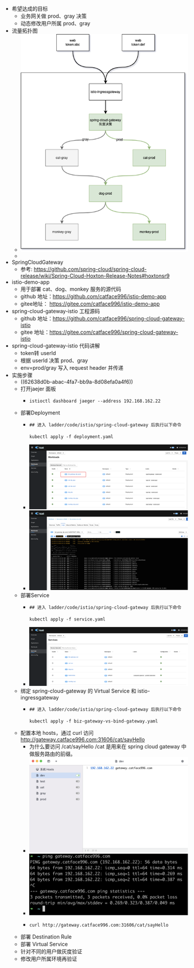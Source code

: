 - 希望达成的目标
	- 业务网关做 prod、gray 决策
	- 动态修改用户所属 prod、gray
- 流量拓扑图
	- ![image.png](../assets/image_1651554979453_0.png)
	-
- SpringCloudGateway
	- 参考: https://github.com/spring-cloud/spring-cloud-release/wiki/Spring-Cloud-Hoxton-Release-Notes#hoxtonsr9
- istio-demo-app
	- 用于部署 cat、dog、monkey 服务的源代码
	- github 地址：https://github.com/catface996/istio-demo-app
	- gitee地址： https://gitee.com/catface996/istio-demo-app
- spring-cloud-gateway-istio 工程源码
	- github 地址：https://github.com/catface996/spring-cloud-gateway-istio
	- gitee 地址：https://gitee.com/catface996/spring-cloud-gateway-istio
- spring-cloud-gateway-istio 代码讲解
	- token转 userId
	- 根据 userId 决策 prod、gray
	- env=prod/gray 写入 request header 并传递
- 实施步骤
	- ((62638d0b-abac-4fa7-bb9a-8d08efa0a4f6))
	- 打开jaejer 面板
		- ```shell
		  istioctl dashboard jaeger --address 192.168.162.22
		  ```
	- 部署Deployment
		- ```shell
		  ## 进入 ladder/code/istio/spring-cloud-gateway 后执行以下命令
		  
		  kubectl apply -f deployment.yaml
		  ```
		- ![image.png](../assets/image_1651556611047_0.png)
		- ![image.png](../assets/image_1651556631421_0.png)
	- 部署Service
		- ```shell
		  ## 进入 ladder/code/istio/spring-cloud-gateway 后执行以下命令
		  
		  kubectl apply -f service.yaml
		  ```
		- ![image.png](../assets/image_1651557021369_0.png)
	- 绑定 spring-cloud-gateway 的 Virtual Service 和 istio-ingressgateway
		- ```shell
		  ## 进入 ladder/code/istio/spring-cloud-gateway 后执行以下命令
		  
		  kubectl apply -f biz-gateway-vs-bind-gateway.yaml
		  ```
	- 配置本地 hosts，通过 curl 访问 http://gateway.catface996.com:31606/cat/sayHello
		- 为什么要访问 /cat/sayHello   /cat 是用来在 spring cloud gateway 中做服务路由的前缀。
		- ![image.png](../assets/image_1651556731059_0.png)
		- ![image.png](../assets/image_1651556764657_0.png)
		- ```shell
		  curl http://gateway.catface996.com:31606/cat/sayHello
		  ```
	- 部署 Destination Rule
	- 部署 Virtual Service
	- 针对不同的用户做灰度验证
	- 修改用户所属环境再验证